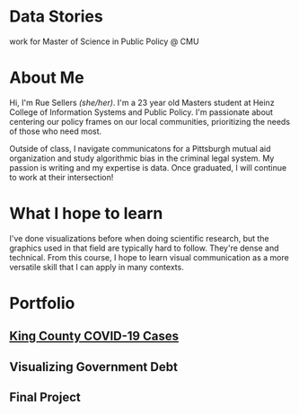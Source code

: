 # Data Stories
work for Master of Science in Public Policy @ CMU

# About Me
Hi, I'm Rue Sellers _(she/her)_. I'm a 23 year old Masters student at  Heinz College of Information Systems and Public Policy. I'm passionate about centering our policy frames on our local communities, prioritizing the needs of those who need most. 

Outside of class, I navigate communicatons for a Pittsburgh mutual aid organization and study algorithmic bias in the criminal legal system. My passion is writing and my expertise is data. Once graduated, I will continue to work at their intersection!

# What I hope to learn
I've done visualizations before when doing scientific research, but the graphics used in that field are typically hard to follow. They're dense and technical. From this course, I hope to learn visual communication as a more versatile skill that I can apply in many contexts.

# Portfolio
## [King County COVID-19 Cases](https://ruesellers.github.io/datastories/kingcountydemo.html)
## Visualizing Government Debt
## Final Project
